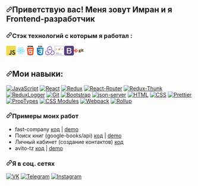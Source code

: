 <article class="markdown-body entry-content container-lg f5" itemprop="text">
<h2 dir="auto"><a id="user-content-приветствую-вас-меня-зовут-имран-и-я-frontend-разработчик" class="anchor" aria-hidden="true" href="#приветствую-вас-меня-зовут-имран-и-я-frontend-разработчик"><svg class="octicon octicon-link" viewBox="0 0 16 16" version="1.1" width="16" height="16" aria-hidden="true"><path fill-rule="evenodd" d="M7.775 3.275a.75.75 0 001.06 1.06l1.25-1.25a2 2 0 112.83 2.83l-2.5 2.5a2 2 0 01-2.83 0 .75.75 0 00-1.06 1.06 3.5 3.5 0 004.95 0l2.5-2.5a3.5 3.5 0 00-4.95-4.95l-1.25 1.25zm-4.69 9.64a2 2 0 010-2.83l2.5-2.5a2 2 0 012.83 0 .75.75 0 001.06-1.06 3.5 3.5 0 00-4.95 0l-2.5 2.5a3.5 3.5 0 004.95 4.95l1.25-1.25a.75.75 0 00-1.06-1.06l-1.25 1.25a2 2 0 01-2.83 0z"></path></svg></a>Приветствую вас! Меня зовут Имран и я Frontend-разработчик</h2>
<h3 dir="auto"><a id="user-content-стэк-технологий-c-которым-я-работал-" class="anchor" aria-hidden="true" href="#стэк-технологий-c-которым-я-работал-"><svg class="octicon octicon-link" viewBox="0 0 16 16" version="1.1" width="16" height="16" aria-hidden="true"><path fill-rule="evenodd" d="M7.775 3.275a.75.75 0 001.06 1.06l1.25-1.25a2 2 0 112.83 2.83l-2.5 2.5a2 2 0 01-2.83 0 .75.75 0 00-1.06 1.06 3.5 3.5 0 004.95 0l2.5-2.5a3.5 3.5 0 00-4.95-4.95l-1.25 1.25zm-4.69 9.64a2 2 0 010-2.83l2.5-2.5a2 2 0 012.83 0 .75.75 0 001.06-1.06 3.5 3.5 0 00-4.95 0l-2.5 2.5a3.5 3.5 0 004.95 4.95l1.25-1.25a.75.75 0 00-1.06-1.06l-1.25 1.25a2 2 0 01-2.83 0z"></path></svg></a>Стэк технологий c которым я работал :</h3>
<p><a target="_blank" rel="noopener noreferrer" href="https://raw.githubusercontent.com/github/explore/80688e429a7d4ef2fca1e82350fe8e3517d3494d/topics/javascript/javascript.png"><img align="left" alt="JavaScript" width="26px" src="https://raw.githubusercontent.com/github/explore/80688e429a7d4ef2fca1e82350fe8e3517d3494d/topics/javascript/javascript.png" style="max-width: 100%;"></a></p>
<p><a target="_blank" rel="noopener noreferrer" href="https://raw.githubusercontent.com/github/explore/80688e429a7d4ef2fca1e82350fe8e3517d3494d/topics/react/react.png"><img align="left" alt="React" width="26px" src="https://raw.githubusercontent.com/github/explore/80688e429a7d4ef2fca1e82350fe8e3517d3494d/topics/react/react.png" style="max-width: 100%;"></a></p>
<p><a target="_blank" rel="noopener noreferrer" href="https://raw.githubusercontent.com/github/explore/80688e429a7d4ef2fca1e82350fe8e3517d3494d/topics/html/html.png"><img align="left" alt="HTML5" width="26px" src="https://raw.githubusercontent.com/github/explore/80688e429a7d4ef2fca1e82350fe8e3517d3494d/topics/html/html.png" style="max-width: 100%;"></a></p>
<p><a target="_blank" rel="noopener noreferrer" href="https://raw.githubusercontent.com/github/explore/80688e429a7d4ef2fca1e82350fe8e3517d3494d/topics/css/css.png"><img align="left" alt="CSS3" width="26px" src="https://raw.githubusercontent.com/github/explore/80688e429a7d4ef2fca1e82350fe8e3517d3494d/topics/css/css.png" style="max-width: 100%;"></a></p>
<p><a target="_blank" rel="noopener noreferrer" href="https://raw.githubusercontent.com/github/explore/80688e429a7d4ef2fca1e82350fe8e3517d3494d/topics/redux/redux.png"><img align="left" alt="redux" width="26px" src="https://raw.githubusercontent.com/github/explore/80688e429a7d4ef2fca1e82350fe8e3517d3494d/topics/redux/redux.png" style="max-width: 100%;"></a></p>
<p><a target="_blank" rel="noopener noreferrer" href="https://raw.githubusercontent.com/github/explore/80688e429a7d4ef2fca1e82350fe8e3517d3494d/topics/styled-components/styled-components.png"><img align="left" alt="styled-components" width="26px" src="https://raw.githubusercontent.com/github/explore/80688e429a7d4ef2fca1e82350fe8e3517d3494d/topics/styled-components/styled-components.png" style="max-width: 100%;"></a></p>
<p><a target="_blank" rel="noopener noreferrer" href="https://raw.githubusercontent.com/github/explore/80688e429a7d4ef2fca1e82350fe8e3517d3494d/topics/bootstrap/bootstrap.png"><img align="left" alt="bootstrap" width="26px" src="https://raw.githubusercontent.com/github/explore/80688e429a7d4ef2fca1e82350fe8e3517d3494d/topics/bootstrap/bootstrap.png" style="max-width: 100%;"></a></p>
<p><a target="_blank" rel="noopener noreferrer" href="https://raw.githubusercontent.com/github/explore/80688e429a7d4ef2fca1e82350fe8e3517d3494d/topics/git/git.png"><img align="left" alt="git" width="26px" src="https://raw.githubusercontent.com/github/explore/80688e429a7d4ef2fca1e82350fe8e3517d3494d/topics/git/git.png" style="max-width: 100%;"></a></p>
<br>
<br>
<h2><a id="user-content-мои-навыки" class="anchor" aria-hidden="true" href="#мои-навыки"><svg class="octicon octicon-link" viewBox="0 0 16 16" version="1.1" width="16" height="16" aria-hidden="true"><path fill-rule="evenodd" d="M7.775 3.275a.75.75 0 001.06 1.06l1.25-1.25a2 2 0 112.83 2.83l-2.5 2.5a2 2 0 01-2.83 0 .75.75 0 00-1.06 1.06 3.5 3.5 0 004.95 0l2.5-2.5a3.5 3.5 0 00-4.95-4.95l-1.25 1.25zm-4.69 9.64a2 2 0 010-2.83l2.5-2.5a2 2 0 012.83 0 .75.75 0 001.06-1.06 3.5 3.5 0 00-4.95 0l-2.5 2.5a3.5 3.5 0 004.95 4.95l1.25-1.25a.75.75 0 00-1.06-1.06l-1.25 1.25a2 2 0 01-2.83 0z"></path></svg></a>Мои навыки:</h2>
<p><a target="_blank" rel="noopener noreferrer" href="https://camo.githubusercontent.com/210ba27eb60fdbd900d502d31d3f1d46f028ecbafc6acb3e1b7d008d17b9459f/68747470733a2f2f696d672e736869656c64732e696f2f62616467652f2d4a6176615363726970742d3236363133323f7374796c653d666f722d7468652d6261646765266c6f676f3d4a617661536372697074266c6f676f636f6c6f723d453944353444"><img src="https://camo.githubusercontent.com/210ba27eb60fdbd900d502d31d3f1d46f028ecbafc6acb3e1b7d008d17b9459f/68747470733a2f2f696d672e736869656c64732e696f2f62616467652f2d4a6176615363726970742d3236363133323f7374796c653d666f722d7468652d6261646765266c6f676f3d4a617661536372697074266c6f676f636f6c6f723d453944353444" alt="JavaScript" data-canonical-src="https://img.shields.io/badge/-JavaScript-266132?style=for-the-badge&amp;logo=JavaScript&amp;logocolor=E9D54D" style="max-width: 100%;"></a>
<a target="_blank" rel="noopener noreferrer" href="https://camo.githubusercontent.com/dfcd3718c6b3113ae4fb52b661a7eb571be0a36d91555ff166fe432deb5692a0/68747470733a2f2f696d672e736869656c64732e696f2f62616467652f2d52656163742d3236363133323f7374796c653d666f722d7468652d6261646765266c6f676f3d5265616374266c6f676f636f6c6f723d453944353444"><img src="https://camo.githubusercontent.com/dfcd3718c6b3113ae4fb52b661a7eb571be0a36d91555ff166fe432deb5692a0/68747470733a2f2f696d672e736869656c64732e696f2f62616467652f2d52656163742d3236363133323f7374796c653d666f722d7468652d6261646765266c6f676f3d5265616374266c6f676f636f6c6f723d453944353444" alt="React" data-canonical-src="https://img.shields.io/badge/-React-266132?style=for-the-badge&amp;logo=React&amp;logocolor=E9D54D" style="max-width: 100%;"></a>
<a target="_blank" rel="noopener noreferrer" href="https://camo.githubusercontent.com/88415946a1dbb1100124deef4c608558f474df1d95d0cd17af14a5997f670862/68747470733a2f2f696d672e736869656c64732e696f2f62616467652f2d52656475782d3236363133323f7374796c653d666f722d7468652d6261646765266c6f676f3d5265647578266c6f676f636f6c6f723d453944353444"><img src="https://camo.githubusercontent.com/88415946a1dbb1100124deef4c608558f474df1d95d0cd17af14a5997f670862/68747470733a2f2f696d672e736869656c64732e696f2f62616467652f2d52656475782d3236363133323f7374796c653d666f722d7468652d6261646765266c6f676f3d5265647578266c6f676f636f6c6f723d453944353444" alt="Redux" data-canonical-src="https://img.shields.io/badge/-Redux-266132?style=for-the-badge&amp;logo=Redux&amp;logocolor=E9D54D" style="max-width: 100%;"></a>
<a target="_blank" rel="noopener noreferrer" href="https://camo.githubusercontent.com/e42edcac2655f4834fd6c4272668fee0461e8d1d185d7180c81109258beb5acb/68747470733a2f2f696d672e736869656c64732e696f2f62616467652f52656163745f526f757465722d3236363133323f7374796c653d666f722d7468652d6261646765266c6f676f3d72656163742d726f75746572"><img src="https://camo.githubusercontent.com/e42edcac2655f4834fd6c4272668fee0461e8d1d185d7180c81109258beb5acb/68747470733a2f2f696d672e736869656c64732e696f2f62616467652f52656163745f526f757465722d3236363133323f7374796c653d666f722d7468652d6261646765266c6f676f3d72656163742d726f75746572" alt="React-Router" data-canonical-src="https://img.shields.io/badge/React_Router-266132?style=for-the-badge&amp;logo=react-router" style="max-width: 100%;"></a>
<a target="_blank" rel="noopener noreferrer" href="https://camo.githubusercontent.com/c812c11f30e3b93f094f0e36663ed44e021055de6ca9e5c74f84ee68c17bc839/68747470733a2f2f696d672e736869656c64732e696f2f62616467652f52656475782d2d5468756e6b2d3236363133323f7374796c653d666f722d7468652d6261646765266c6f676f3d72656475782d7468756e6b"><img src="https://camo.githubusercontent.com/c812c11f30e3b93f094f0e36663ed44e021055de6ca9e5c74f84ee68c17bc839/68747470733a2f2f696d672e736869656c64732e696f2f62616467652f52656475782d2d5468756e6b2d3236363133323f7374796c653d666f722d7468652d6261646765266c6f676f3d72656475782d7468756e6b" alt="Redux-Thunk" data-canonical-src="https://img.shields.io/badge/Redux--Thunk-266132?style=for-the-badge&amp;logo=redux-thunk" style="max-width: 100%;"></a>
<a target="_blank" rel="noopener noreferrer" href="https://camo.githubusercontent.com/67bbd66d1613d37925169d38d889f2fd090bdea1b21e36d40cf707bc96dbee79/68747470733a2f2f696d672e736869656c64732e696f2f62616467652f2d52656475785f4c6f676765722d3236363133323f7374796c653d666f722d7468652d6261646765266c6f676f3d72656475784c6f67676572266c6f676f636f6c6f723d453944353444"><img src="https://camo.githubusercontent.com/67bbd66d1613d37925169d38d889f2fd090bdea1b21e36d40cf707bc96dbee79/68747470733a2f2f696d672e736869656c64732e696f2f62616467652f2d52656475785f4c6f676765722d3236363133323f7374796c653d666f722d7468652d6261646765266c6f676f3d72656475784c6f67676572266c6f676f636f6c6f723d453944353444" alt="ReduxLogger" data-canonical-src="https://img.shields.io/badge/-Redux_Logger-266132?style=for-the-badge&amp;logo=reduxLogger&amp;logocolor=E9D54D" style="max-width: 100%;"></a>
<a target="_blank" rel="noopener noreferrer" href="https://camo.githubusercontent.com/9138017399f7b3ace57285bc44f1b6c5a098bec0c2e7bf4d737cf397c1420833/68747470733a2f2f696d672e736869656c64732e696f2f62616467652f4769742d3236363133323f7374796c653d666f722d7468652d6261646765266c6f676f3d676974"><img src="https://camo.githubusercontent.com/9138017399f7b3ace57285bc44f1b6c5a098bec0c2e7bf4d737cf397c1420833/68747470733a2f2f696d672e736869656c64732e696f2f62616467652f4769742d3236363133323f7374796c653d666f722d7468652d6261646765266c6f676f3d676974" alt="Git" data-canonical-src="https://img.shields.io/badge/Git-266132?style=for-the-badge&amp;logo=git" style="max-width: 100%;"></a>
<a target="_blank" rel="noopener noreferrer" href="https://camo.githubusercontent.com/f31725d2666d49f7efa02b2e1cdb5167a56511d8774622f97f1d9128a426571b/68747470733a2f2f696d672e736869656c64732e696f2f62616467652f2d426f6f7473747261702d3236363133323f7374796c653d666f722d7468652d6261646765266c6f676f3d426f6f747374726170266c6f676f636f6c6f723d453944353444"><img src="https://camo.githubusercontent.com/f31725d2666d49f7efa02b2e1cdb5167a56511d8774622f97f1d9128a426571b/68747470733a2f2f696d672e736869656c64732e696f2f62616467652f2d426f6f7473747261702d3236363133323f7374796c653d666f722d7468652d6261646765266c6f676f3d426f6f747374726170266c6f676f636f6c6f723d453944353444" alt="Bootstrap" data-canonical-src="https://img.shields.io/badge/-Bootstrap-266132?style=for-the-badge&amp;logo=Bootstrap&amp;logocolor=E9D54D" style="max-width: 100%;"></a>
<a target="_blank" rel="noopener noreferrer" href="https://camo.githubusercontent.com/e3a20c52a25a6dd6d013fef17116ec9a4ea73aa5ee724eb4b5534abde8fee050/68747470733a2f2f696d672e736869656c64732e696f2f62616467652f2d6a736f6e5f7365727665722d3236363133323f7374796c653d666f722d7468652d6261646765266c6f676f3d6a736f6e536572766572266c6f676f636f6c6f723d453944353444"><img src="https://camo.githubusercontent.com/e3a20c52a25a6dd6d013fef17116ec9a4ea73aa5ee724eb4b5534abde8fee050/68747470733a2f2f696d672e736869656c64732e696f2f62616467652f2d6a736f6e5f7365727665722d3236363133323f7374796c653d666f722d7468652d6261646765266c6f676f3d6a736f6e536572766572266c6f676f636f6c6f723d453944353444" alt="json-server" data-canonical-src="https://img.shields.io/badge/-json_server-266132?style=for-the-badge&amp;logo=jsonServer&amp;logocolor=E9D54D" style="max-width: 100%;"></a>
<a target="_blank" rel="noopener noreferrer" href="https://camo.githubusercontent.com/c8fd440c6b85e7ef876713ddffe9e479677a00d1b9c90af4501a96a54280e314/68747470733a2f2f696d672e736869656c64732e696f2f62616467652f48544d4c2d3236363133323f7374796c653d666f722d7468652d6261646765266c6f676f3d48544d4c35"><img src="https://camo.githubusercontent.com/c8fd440c6b85e7ef876713ddffe9e479677a00d1b9c90af4501a96a54280e314/68747470733a2f2f696d672e736869656c64732e696f2f62616467652f48544d4c2d3236363133323f7374796c653d666f722d7468652d6261646765266c6f676f3d48544d4c35" alt="HTML" data-canonical-src="https://img.shields.io/badge/HTML-266132?style=for-the-badge&amp;logo=HTML5" style="max-width: 100%;"></a>
<a target="_blank" rel="noopener noreferrer" href="https://camo.githubusercontent.com/a8996f4af7d51d0a7bc20bbcba6c693b8f427fad01f10679c8847c8f808164d3/68747470733a2f2f696d672e736869656c64732e696f2f62616467652f4353532d3236363133323f7374796c653d666f722d7468652d6261646765266c6f676f3d63737333"><img src="https://camo.githubusercontent.com/a8996f4af7d51d0a7bc20bbcba6c693b8f427fad01f10679c8847c8f808164d3/68747470733a2f2f696d672e736869656c64732e696f2f62616467652f4353532d3236363133323f7374796c653d666f722d7468652d6261646765266c6f676f3d63737333" alt="CSS" data-canonical-src="https://img.shields.io/badge/CSS-266132?style=for-the-badge&amp;logo=css3" style="max-width: 100%;"></a>
<a target="_blank" rel="noopener noreferrer" href="https://camo.githubusercontent.com/668908f8a65f499b08b39a1f9a7824f8da4c077232f1a9c3faeaf0bceeac5ec3/68747470733a2f2f696d672e736869656c64732e696f2f62616467652f50726574746965722d3236363133323f7374796c653d666f722d7468652d6261646765266c6f676f3d7072657474696572"><img src="https://camo.githubusercontent.com/668908f8a65f499b08b39a1f9a7824f8da4c077232f1a9c3faeaf0bceeac5ec3/68747470733a2f2f696d672e736869656c64732e696f2f62616467652f50726574746965722d3236363133323f7374796c653d666f722d7468652d6261646765266c6f676f3d7072657474696572" alt="Prettier" data-canonical-src="https://img.shields.io/badge/Prettier-266132?style=for-the-badge&amp;logo=prettier" style="max-width: 100%;"></a>
<a target="_blank" rel="noopener noreferrer" href="https://camo.githubusercontent.com/c57729f4de0a9234ba562b4771b7672fcdb4247ad84a0863cc88a79a96b0a32c/68747470733a2f2f696d672e736869656c64732e696f2f62616467652f50726f7054797065732d3236363133323f7374796c653d666f722d7468652d6261646765266c6f676f3d50"><img src="https://camo.githubusercontent.com/c57729f4de0a9234ba562b4771b7672fcdb4247ad84a0863cc88a79a96b0a32c/68747470733a2f2f696d672e736869656c64732e696f2f62616467652f50726f7054797065732d3236363133323f7374796c653d666f722d7468652d6261646765266c6f676f3d50" alt="PropTypes" data-canonical-src="https://img.shields.io/badge/PropTypes-266132?style=for-the-badge&amp;logo=P" style="max-width: 100%;"></a>
<a target="_blank" rel="noopener noreferrer" href="https://camo.githubusercontent.com/99cd23fd510af076b25422413708912dc718cc7c8234cc2c5f5ef3a08443b67d/68747470733a2f2f696d672e736869656c64732e696f2f62616467652f4353534d6f64756c65732d3236363133323f7374796c653d666f722d7468652d6261646765266c6f676f3d4353534d6f64756c6573"><img src="https://camo.githubusercontent.com/99cd23fd510af076b25422413708912dc718cc7c8234cc2c5f5ef3a08443b67d/68747470733a2f2f696d672e736869656c64732e696f2f62616467652f4353534d6f64756c65732d3236363133323f7374796c653d666f722d7468652d6261646765266c6f676f3d4353534d6f64756c6573" alt="CSS Modules" data-canonical-src="https://img.shields.io/badge/CSSModules-266132?style=for-the-badge&amp;logo=CSSModules" style="max-width: 100%;"></a>
<a target="_blank" rel="noopener noreferrer" href="https://camo.githubusercontent.com/606d5c48dff87beb470d33722a1c3e6ae8c9810b7d930be7368558760260d22a/68747470733a2f2f696d672e736869656c64732e696f2f62616467652f5765627061636b2d3236363133323f7374796c653d666f722d7468652d6261646765266c6f676f3d5765627061636b"><img src="https://camo.githubusercontent.com/606d5c48dff87beb470d33722a1c3e6ae8c9810b7d930be7368558760260d22a/68747470733a2f2f696d672e736869656c64732e696f2f62616467652f5765627061636b2d3236363133323f7374796c653d666f722d7468652d6261646765266c6f676f3d5765627061636b" alt="Webpack" data-canonical-src="https://img.shields.io/badge/Webpack-266132?style=for-the-badge&amp;logo=Webpack" style="max-width: 100%;"></a>
<a target="_blank" rel="noopener noreferrer" href="https://camo.githubusercontent.com/f98e80a0f7b29cf336b0e8d576171fa106486c9378b7ae45102b81e0c4fc2234/68747470733a2f2f696d672e736869656c64732e696f2f62616467652f526f6c6c75702d3236363133323f7374796c653d666f722d7468652d6261646765266c6f676f3d526f6c6c7570"><img src="https://camo.githubusercontent.com/f98e80a0f7b29cf336b0e8d576171fa106486c9378b7ae45102b81e0c4fc2234/68747470733a2f2f696d672e736869656c64732e696f2f62616467652f526f6c6c75702d3236363133323f7374796c653d666f722d7468652d6261646765266c6f676f3d526f6c6c7570" alt="Rollup" data-canonical-src="https://img.shields.io/badge/Rollup-266132?style=for-the-badge&amp;logo=Rollup" style="max-width: 100%;"></a></p>
<h3><a id="user-content-примеры-моих-работ" class="anchor" aria-hidden="true" href="#примеры-моих-работ"><svg class="octicon octicon-link" viewBox="0 0 16 16" version="1.1" width="16" height="16" aria-hidden="true"><path fill-rule="evenodd" d="M7.775 3.275a.75.75 0 001.06 1.06l1.25-1.25a2 2 0 112.83 2.83l-2.5 2.5a2 2 0 01-2.83 0 .75.75 0 00-1.06 1.06 3.5 3.5 0 004.95 0l2.5-2.5a3.5 3.5 0 00-4.95-4.95l-1.25 1.25zm-4.69 9.64a2 2 0 010-2.83l2.5-2.5a2 2 0 012.83 0 .75.75 0 001.06-1.06 3.5 3.5 0 00-4.95 0l-2.5 2.5a3.5 3.5 0 004.95 4.95l1.25-1.25a.75.75 0 00-1.06-1.06l-1.25 1.25a2 2 0 01-2.83 0z"></path></svg></a>Примеры моих работ</h3>
<ul>
<li>fast-company <a href="https://github.com/Imran-72/fast-company">код</a> | <a href="http://u117756.test-handyhost.ru/">demo</a></li>
<li>Поиск книг (google-books/api) <a href="https://github.com/Imran-72/google-books">код</a> | <a href="http://u117496.test-handyhost.ru/">demo</a></li>
<li>Личный кабинет (создание контактов) <a href="https://github.com/Imran-72/personal-area-tz">код</a></li>
<li>avito-tz <a href="https://github.com/Imran-72/avito">код</a> | <a href="http://u117625.test-handyhost.ru/">demo</a></li>
</ul>
<h3><a id="user-content-я-в-соц-сетях" class="anchor" aria-hidden="true" href="#я-в-соц-сетях"><svg class="octicon octicon-link" viewBox="0 0 16 16" version="1.1" width="16" height="16" aria-hidden="true"><path fill-rule="evenodd" d="M7.775 3.275a.75.75 0 001.06 1.06l1.25-1.25a2 2 0 112.83 2.83l-2.5 2.5a2 2 0 01-2.83 0 .75.75 0 00-1.06 1.06 3.5 3.5 0 004.95 0l2.5-2.5a3.5 3.5 0 00-4.95-4.95l-1.25 1.25zm-4.69 9.64a2 2 0 010-2.83l2.5-2.5a2 2 0 012.83 0 .75.75 0 001.06-1.06 3.5 3.5 0 00-4.95 0l-2.5 2.5a3.5 3.5 0 004.95 4.95l1.25-1.25a.75.75 0 00-1.06-1.06l-1.25 1.25a2 2 0 01-2.83 0z"></path></svg></a>Я в соц. сетях</h3>
<p><a href="https://vk.com/id691795602" rel="nofollow"><img src="https://camo.githubusercontent.com/1bde69b890f6070e2f2f1e05732ad4b6d104d32ea0c368a7d5538fd64a4c982a/68747470733a2f2f696d672e736869656c64732e696f2f62616467652f564b2d7265643f7374796c653d736f6369616c266c6f676f3d766b" alt="VK" data-canonical-src="https://img.shields.io/badge/VK-red?style=social&amp;logo=vk" style="max-width: 100%;"></a>
<a href="https://t.me/ImranAIM" rel="nofollow"><img src="https://camo.githubusercontent.com/dff510e1fc950068c2459737c7373ebe8c3c95e8d80a477c2268ec589ffd41f1/68747470733a2f2f696d672e736869656c64732e696f2f62616467652f54656c656772616d2d7265643f7374796c653d736f6369616c266c6f676f3d74656c656772616d" alt="Telegram" data-canonical-src="https://img.shields.io/badge/Telegram-red?style=social&amp;logo=telegram" style="max-width: 100%;"></a>
<a href="https://www.instagram.com/lmran_abdurakhmanov/" rel="nofollow"><img src="https://camo.githubusercontent.com/74b7530b387796604aeb07ec71270efd3348e378eaaf78afa358e429e2fecd09/68747470733a2f2f696d672e736869656c64732e696f2f62616467652f496e7374616772616d2d7265643f7374796c653d736f6369616c266c6f676f3d696e7374616772616d" alt="Instagram" data-canonical-src="https://img.shields.io/badge/Instagram-red?style=social&amp;logo=instagram" style="max-width: 100%;"></a>
</p>
</article>

